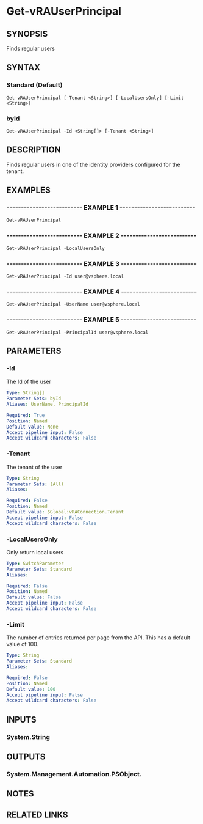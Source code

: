 # Get-vRAUserPrincipal

## SYNOPSIS
Finds regular users

## SYNTAX

### Standard (Default)
```
Get-vRAUserPrincipal [-Tenant <String>] [-LocalUsersOnly] [-Limit <String>]
```

### byId
```
Get-vRAUserPrincipal -Id <String[]> [-Tenant <String>]
```

## DESCRIPTION
Finds regular users in one of the identity providers configured for the tenant.

## EXAMPLES

### -------------------------- EXAMPLE 1 --------------------------
```
Get-vRAUserPrincipal
```

### -------------------------- EXAMPLE 2 --------------------------
```
Get-vRAUserPrincipal -LocalUsersOnly
```

### -------------------------- EXAMPLE 3 --------------------------
```
Get-vRAUserPrincipal -Id user@vsphere.local
```

### -------------------------- EXAMPLE 4 --------------------------
```
Get-vRAUserPrincipal -UserName user@vsphere.local
```

### -------------------------- EXAMPLE 5 --------------------------
```
Get-vRAUserPrincipal -PrincipalId user@vsphere.local
```

## PARAMETERS

### -Id
The Id of the user

```yaml
Type: String[]
Parameter Sets: byId
Aliases: UserName, PrincipalId

Required: True
Position: Named
Default value: None
Accept pipeline input: False
Accept wildcard characters: False
```

### -Tenant
The tenant of the user

```yaml
Type: String
Parameter Sets: (All)
Aliases: 

Required: False
Position: Named
Default value: $Global:vRAConnection.Tenant
Accept pipeline input: False
Accept wildcard characters: False
```

### -LocalUsersOnly
Only return local users

```yaml
Type: SwitchParameter
Parameter Sets: Standard
Aliases: 

Required: False
Position: Named
Default value: False
Accept pipeline input: False
Accept wildcard characters: False
```

### -Limit
The number of entries returned per page from the API.
This has a default value of 100.

```yaml
Type: String
Parameter Sets: Standard
Aliases: 

Required: False
Position: Named
Default value: 100
Accept pipeline input: False
Accept wildcard characters: False
```

## INPUTS

### System.String

## OUTPUTS

### System.Management.Automation.PSObject.

## NOTES

## RELATED LINKS

